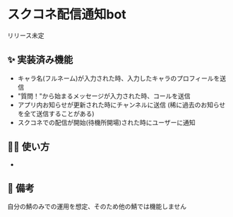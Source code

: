 
# スクコネ配信通知bot

リリース未定

## ✨ 実装済み機能

- キャラ名(フルネーム)が入力された時、入力したキャラのプロフィールを送信
- "質問！"から始まるメッセージが入力された時、コールを送信
- アプリ内お知らせが更新された時にチャンネルに送信 (稀に過去のお知らせを全て送信することがある)
- スクコネでの配信が開始(待機所開場)された時にユーザーに通知

## 💁‍♀️ 使い方

- 

## 📝 備考

自分の鯖のみでの運用を想定、そのため他の鯖では機能しません
